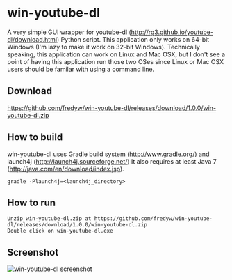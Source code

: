win-youtube-dl
==============

A very simple GUI wrapper for youtube-dl (http://rg3.github.io/youtube-dl/download.html) Python script.
This application only works on 64-bit Windows (I'm lazy to make it work on 32-bit Windows).
Technically speaking, this application can work on Linux and Mac OSX, but I don't see a point of
having this application run those two OSes since Linux or Mac OSX users should be familar with
using a command line.

Download
--------
https://github.com/fredyw/win-youtube-dl/releases/download/1.0.0/win-youtube-dl.zip

How to build
------------
win-youtube-dl uses Gradle build system (http://www.gradle.org/) and launch4j (http://launch4j.sourceforge.net/)
It also requires at least Java 7 (http://java.com/en/download/index.jsp).

    gradle -Plaunch4j=<launch4j_directory>

How to run
--------------
    Unzip win-youtube-dl.zip at https://github.com/fredyw/win-youtube-dl/releases/download/1.0.0/win-youtube-dl.zip
    Double click on win-youtube-dl.exe

Screenshot
----------
![win-youtube-dl screenshot](https://raw.github.com/fredyw/win-youtube-dl/master/win-youtube-dl.png)    
